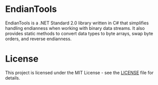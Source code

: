 ﻿# EndianTools

EndianTools is a .NET Standard 2.0 library written in C# that simplifies handling endianness when working with binary data streams. It also provides static methods to convert data types to byte arrays, swap byte orders, and reverse endianness.

# License

This project is licensed under the MIT License - see the [LICENSE](LICENSE) file for details.